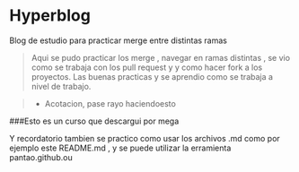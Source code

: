 # Hyperblog
Blog de estudio para practicar merge entre distintas ramas 

>Aqui se pudo practicar los merge , navegar en ramas distintas , se vio como se trabaja con los pull request y y como hacer fork a los proyectos. Las buenas practicas y se aprendio como se trabaja a nivel de trabajo.

> - Acotacion, pase rayo haciendoesto

###Esto es un curso que descargui por mega

Y recordatorio tambien se practico como usar los archivos .md como por ejemplo este README.md , y se puede utilizar la erramienta pantao.github.ou


